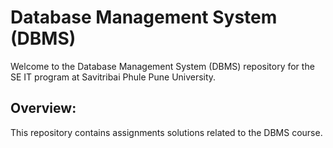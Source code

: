 # Database Management System (DBMS)

Welcome to the Database Management System (DBMS) repository for the SE IT program at Savitribai Phule Pune University.

## Overview:

This repository contains assignments solutions related to the DBMS course.
